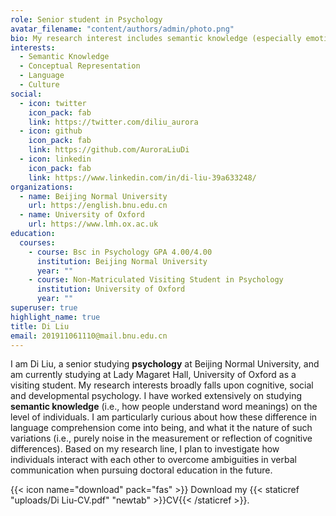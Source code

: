 ```yaml
---
role: Senior student in Psychology
avatar_filename: "content/authors/admin/photo.png"
bio: My research interest includes semantic knowledge (especially emotional knowledge), conceptual representations, language, and culture
interests:
  - Semantic Knowledge
  - Conceptual Representation
  - Language
  - Culture
social:
  - icon: twitter
    icon_pack: fab
    link: https://twitter.com/diliu_aurora
  - icon: github
    icon_pack: fab
    link: https://github.com/AuroraLiuDi
  - icon: linkedin
    icon_pack: fab
    link: https://www.linkedin.com/in/di-liu-39a633248/
organizations:
  - name: Beijing Normal University
    url: https://english.bnu.edu.cn
  - name: University of Oxford
    url: https://www.lmh.ox.ac.uk
education:
  courses:
    - course: Bsc in Psychology GPA 4.00/4.00
      institution: Beijing Normal University
      year: ""
    - course: Non-Matriculated Visiting Student in Psychology
      institution: University of Oxford
      year: ""
superuser: true
highlight_name: true
title: Di Liu
email: 201911061110@mail.bnu.edu.cn
---
```

I am Di Liu, a senior studying **psychology** at Beijing Normal University, and am currently studying at Lady Magaret Hall, University of Oxford as a visiting student. My research  interests broadly falls upon cognitive, social and developmental psychology. I have worked extensively on studying **semantic knowledge** (i.e., how people understand word meanings) on the level of individuals. I am particularly curious about how these difference in language comprehension come into being, and what it the nature of such variations (i.e., purely noise in the measurement or reflection of cognitive differences). Based on my research line, I plan to investigate how individuals interact with each other to overcome ambiguities in verbal communication when pursuing doctoral education in the future. 

{{< icon name="download" pack="fas" >}} Download my {{< staticref "uploads/Di Liu-CV.pdf" "newtab" >}}CV{{< /staticref >}}.

